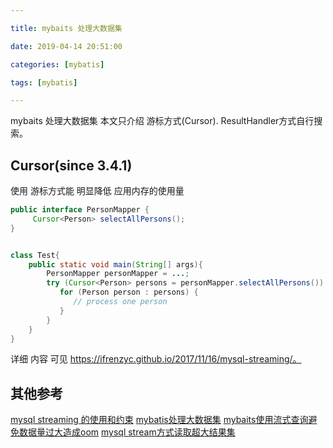 ```yaml
---

title: mybaits 处理大数据集

date: 2019-04-14 20:51:00

categories: [mybatis]

tags: [mybatis]

---
```



mybaits 处理大数据集 本文只介绍 游标方式(Cursor). ResultHandler方式自行搜索。

<!--more-->


## Cursor(since 3.4.1)

使用 游标方式能 明显降低 应用内存的使用量

```java
public interface PersonMapper {
     Cursor<Person> selectAllPersons();
}


class Test{
    public static void main(String[] args){
        PersonMapper personMapper = ...;
        try (Cursor<Person> persons = personMapper.selectAllPersons()) {
           for (Person person : persons) {
              // process one person
           }
        }
    }
}
```

详细 内容 可见 https://ifrenzyc.github.io/2017/11/16/mysql-streaming/。



## 其他参考

[mysql streaming 的使用和约束](https://ifrenzyc.github.io/2017/11/16/mysql-streaming/)
[mybatis处理大数据集](https://stackoverflow.com/questions/32333461/mybatis-return-large-result-with-xml-configuration-in-spring)
[mybaits使用流式查询避免数据量过大造成oom](http://ifeve.com/mybatis%E4%B8%AD%E4%BD%BF%E7%94%A8%E6%B5%81%E5%BC%8F%E6%9F%A5%E8%AF%A2%E9%81%BF%E5%85%8D%E6%95%B0%E6%8D%AE%E9%87%8F%E8%BF%87%E5%A4%A7%E5%AF%BC%E8%87%B4oom/)
[mysql stream方式读取超大结果集](https://www.cnblogs.com/logicbaby/p/4281100.html)
